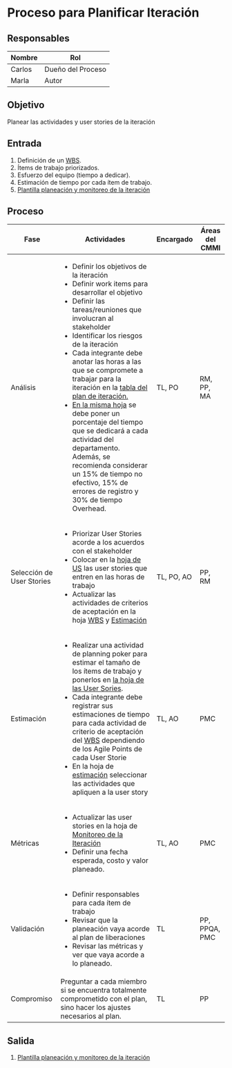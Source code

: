 # Proceso para Planificar Iteración


## Responsables
| Nombre    | Rol               | 
| --------- | ----------------- | 
| Carlos    | Dueño del Proceso |
| Marla     | Autor             |



## Objetivo
Planear las actividades y user stories de la iteración

## Entrada 
1. Definición de un [WBS](https://github.com/novaDepto/Nova/wiki/Gu%C3%ADa-para-definir-un-WBS).
2. Ítems de trabajo priorizados.
3. Esfuerzo del equipo (tiempo a dedicar).
4. Estimación de tiempo por cada ítem de trabajo.
6. [Plantilla planeación y monitoreo de la iteración](https://docs.google.com/spreadsheets/d/1LJBa3L4L6kyVMiC2n8WxKfYz4tH5eatCR0WTTe5kJVw/edit?usp=sharing)



## Proceso 
<table>
  <thead>
    <tr>
      <th>Fase</th>
      <th>Actividades</th>
      <th>Encargado</th>
      <th>Áreas del CMMI</th>
    </tr>
  </thead>
  <tbody>
    <tr>
      <td >Análisis</td>
      <td>
          <ul>
              <li>Definir los objetivos de la iteración
              </li>
              <li>Definir work items para desarrollar el objetivo
              </li>
              <li>Definir las tareas/reuniones que involucran al stakeholder
              </li>
              <li>Identificar los riesgos de la iteración
              </li>
              <li>
              Cada integrante debe anotar las horas a las que se compromete a trabajar para la iteración en la <a href="https://docs.google.com/spreadsheets/d/1LJBa3L4L6kyVMiC2n8WxKfYz4tH5eatCR0WTTe5kJVw/edit#gid=753031204">tabla del plan de iteración.</a>
              </li>
              <li><a href="https://docs.google.com/spreadsheets/d/1LJBa3L4L6kyVMiC2n8WxKfYz4tH5eatCR0WTTe5kJVw/edit#gid=753031204">En la misma hoja</a> se debe poner un porcentaje del tiempo que se dedicará a cada actividad del departamento. Además, se recomienda considerar un 15% de tiempo no efectivo, 15% de errores de registro y 30% de tiempo Overhead.
              </li>
          </ul>
     </td>
      <td>TL, PO</td>
      <td>RM, PP, MA</td>
    </tr>
    <tr>
      <td>Selección de User Stories</td>
      <td>
          <ul>
              <li>Priorizar User Stories acorde a los acuerdos con el stakeholder</li>
              <li>Colocar en la <a href="https://docs.google.com/spreadsheets/d/1LJBa3L4L6kyVMiC2n8WxKfYz4tH5eatCR0WTTe5kJVw/edit#gid=1312167461">hoja de US</a> las user stories que entren en las horas de trabajo
              </li>
              <li>Actualizar las actividades de criterios de aceptación en la hoja <a href= "https://docs.google.com/spreadsheets/d/1LJBa3L4L6kyVMiC2n8WxKfYz4tH5eatCR0WTTe5kJVw/edit#gid=0">WBS</a> y <a href="https://docs.google.com/spreadsheets/d/1LJBa3L4L6kyVMiC2n8WxKfYz4tH5eatCR0WTTe5kJVw/edit#gid=1200040460"> Estimación</a></li>
          </ul>
      </td>
      <td>TL, PO, AO</td>
      <td>PP, RM</td>
    </tr>
    <tr>
      <td>Estimación</td>
      <td>
          <ul>
              <li>Realizar una actividad de planning poker para estimar el tamaño de los ítems de trabajo y ponerlos en <a href="https://docs.google.com/spreadsheets/d/1LJBa3L4L6kyVMiC2n8WxKfYz4tH5eatCR0WTTe5kJVw/edit#gid=1312167461">la hoja de las User Sories</a>.</li>
              <li>Cada integrante debe registrar sus estimaciones de tiempo para cada actividad de criterio de aceptación del <a href= "https://docs.google.com/spreadsheets/d/1LJBa3L4L6kyVMiC2n8WxKfYz4tH5eatCR0WTTe5kJVw/edit#gid=0">WBS</a> dependiendo de los Agile Points de cada User Storie</li>
              <li>En la hoja de <a href="https://docs.google.com/spreadsheets/d/1LJBa3L4L6kyVMiC2n8WxKfYz4tH5eatCR0WTTe5kJVw/edit#gid=1200040460">estimación</a> seleccionar las actividades que apliquen a la user story
              </li>
          </ul>
      </td>
      <td>TL, AO</td>
      <td>PMC</td>
    </tr>
    <tr>
      <td>Métricas</td>
      <td>
        <ul>
        <li>Actualizar las user stories en la hoja de <a href="https://docs.google.com/spreadsheets/d/1LJBa3L4L6kyVMiC2n8WxKfYz4tH5eatCR0WTTe5kJVw/edit#gid=947423143">Monitoreo de la Iteración</a></li>
          <li>Definir una fecha esperada, costo y valor planeado.</li>
        </ul>
      </td>
      <td>TL, AO</td>
      <td>PMC</td>
    </tr>
    <tr>
      <td>Validación</td>
      <td>
          <ul>
              <li>Definir responsables para cada ítem de trabajo</li>
              <li>Revisar que la planeación vaya acorde al plan de liberaciones</li>
              <li>Revisar las métricas y ver que vaya acorde a lo planeado.</li>
          </ul>
      </td>
      <td>TL</td>
      <td>PP, PPQA, PMC</td>
    </tr>
    <tr>
      <td >Compromiso</td>
      <td>Preguntar a cada miembro si se encuentra totalmente comprometido con el plan, sino hacer los ajustes necesarios al plan.</td>
      <td>TL</td>
      <td>PP</td>
    </tr>
  </tbody>
</table>

## Salida
1. [Plantilla planeación y monitoreo de la iteración](https://docs.google.com/spreadsheets/d/1LJBa3L4L6kyVMiC2n8WxKfYz4tH5eatCR0WTTe5kJVw/edit?usp=sharing)





